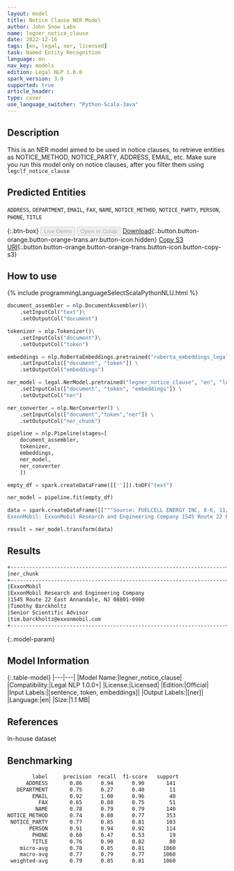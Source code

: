```yaml
---
layout: model
title: Notice Clause NER Model
author: John Snow Labs
name: legner_notice_clause
date: 2022-12-16
tags: [en, legal, ner, licensed]
task: Named Entity Recognition
language: en
nav_key: models
edition: Legal NLP 1.0.0
spark_version: 3.0
supported: true
article_header:
type: cover
use_language_switcher: "Python-Scala-Java"
---
```


## Description

This is an NER model aimed to be used in notice clauses, to retrieve entities as NOTICE_METHOD, NOTICE_PARTY, ADDRESS, EMAIL, etc. Make sure you run this model only on notice clauses, after you filter them using `legclf_notice_clause`

## Predicted Entities

`ADDRESS`, `DEPARTMENT`, `EMAIL`, `FAX`, `NAME`, `NOTICE_METHOD`, `NOTICE_PARTY`, `PERSON`, `PHONE`, `TITLE`

{:.btn-box}
<button class="button button-orange" disabled>Live Demo</button>
<button class="button button-orange" disabled>Open in Colab</button>
[Download](https://s3.amazonaws.com/auxdata.johnsnowlabs.com/legal/models/legner_notice_clause_en_1.0.0_3.0_1671211179919.zip){:.button.button-orange.button-orange-trans.arr.button-icon.hidden}
[Copy S3 URI](s3://auxdata.johnsnowlabs.com/legal/models/legner_notice_clause_en_1.0.0_3.0_1671211179919.zip){:.button.button-orange.button-orange-trans.button-icon.button-copy-s3}

## How to use



<div class="tabs-box" markdown="1">
{% include programmingLanguageSelectScalaPythonNLU.html %}

```python
document_assembler = nlp.DocumentAssembler()\
    .setInputCol("text")\
    .setOutputCol("document")

tokenizer = nlp.Tokenizer()\
    .setInputCols("document")\
    .setOutputCol("token")

embeddings = nlp.RoBertaEmbeddings.pretrained("roberta_embeddings_legal_roberta_base","en") \
    .setInputCols(["document", "token"]) \
    .setOutputCol("embeddings")

ner_model = legal.NerModel.pretrained("legner_notice_clause", "en", "legal/models") \
    .setInputCols(["document", "token", "embeddings"]) \
    .setOutputCol("ner")

ner_converter = nlp.NerConverter() \
    .setInputCols(["document","token","ner"]) \
    .setOutputCol("ner_chunk")

pipeline = nlp.Pipeline(stages=[
    document_assembler, 
    tokenizer,
    embeddings,
    ner_model,
    ner_converter   
    ])

empty_df = spark.createDataFrame([['']]).toDF("text")

ner_model = pipeline.fit(empty_df)

data = spark.createDataFrame([["""Source: FUELCELL ENERGY INC, 8-K, 11/6/2019
ExxonMobil: ExxonMobil Research and Engineering Company 1545 Route 22 East Annandale, NJ 08801-0900 Attention: Timothy Barckholtz, Senior Scientific Advisor Email: tim.barckholtz@exxonmobil.com FCE: FuelCell Energy, Inc. 782"""]]).toDF("text")

result = ner_model.transform(data)
```

</div>

## Results

```bash
+---------------------------------------------------------------------+------------+
|ner_chunk                                                            |label       |
+---------------------------------------------------------------------+------------+
|ExxonMobil                                                           |NOTICE_PARTY|
|ExxonMobil Research and Engineering Company                          |NAME        |
|1545 Route 22 East Annandale, NJ 08801-0900                          |ADDRESS     |
|Timothy Barckholtz                                                   |PERSON      |
|Senior Scientific Advisor                                            |TITLE       |
|tim.barckholtz@exxonmobil.com                                        |EMAIL       |
+---------------------------------------------------------------------+------------+
```

{:.model-param}
## Model Information

{:.table-model}
|---|---|
|Model Name:|legner_notice_clause|
|Compatibility:|Legal NLP 1.0.0+|
|License:|Licensed|
|Edition:|Official|
|Input Labels:|[sentence, token, embeddings]|
|Output Labels:|[ner]|
|Language:|en|
|Size:|1.1 MB|

## References

In-house dataset

## Benchmarking

```bash
        label     precision  recall  f1-score   support
      ADDRESS       0.86      0.94      0.90       141
   DEPARTMENT       0.75      0.27      0.40        11
        EMAIL       0.92      1.00      0.96        48
          FAX       0.65      0.88      0.75        51
         NAME       0.78      0.79      0.79       140
NOTICE_METHOD       0.74      0.80      0.77       353
 NOTICE_PARTY       0.77      0.85      0.81       103
       PERSON       0.91      0.94      0.92       114
        PHONE       0.60      0.47      0.53        19
        TITLE       0.76      0.90      0.82        80
    micro-avg       0.78      0.85      0.81      1060
    macro-avg       0.77      0.79      0.77      1060
 weighted-avg       0.79      0.85      0.81      1060
```
